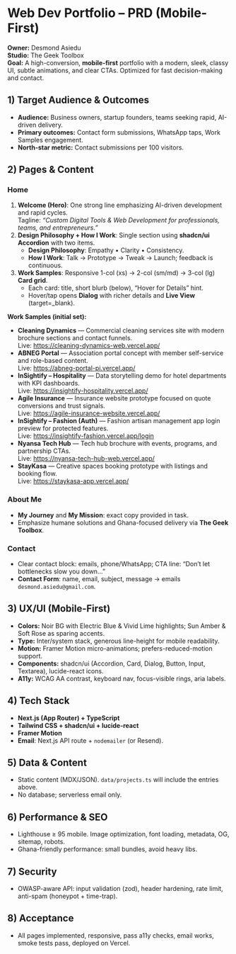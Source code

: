 # Web Dev Portfolio – PRD (Mobile-First)

**Owner:** Desmond Asiedu  
**Studio:** The Geek Toolbox  
**Goal:** A high-conversion, **mobile-first** portfolio with a modern, sleek, classy UI, subtle animations, and clear CTAs. Optimized for fast decision-making and contact.

## 1) Target Audience & Outcomes
- **Audience:** Business owners, startup founders, teams seeking rapid, AI-driven delivery.
- **Primary outcomes:** Contact form submissions, WhatsApp taps, Work Samples engagement.
- **North-star metric:** Contact submissions per 100 visitors.

## 2) Pages & Content
### Home
1. **Welcome (Hero)**: One strong line emphasizing AI-driven development and rapid cycles.  
   Tagline: *“Custom Digital Tools & Web Development for professionals, teams, and entrepreneurs.”*
2. **Design Philosophy + How I Work**: Single section using **shadcn/ui Accordion** with two items.  
   - **Design Philosophy**: Empathy • Clarity • Consistency.  
   - **How I Work**: Talk → Prototype → Tweak → Launch; feedback is continuous.
3. **Work Samples**: Responsive 1-col (xs) → 2-col (sm/md) → 3-col (lg) **Card grid**.  
   - Each card: title, short blurb (below), “Hover for Details” hint.  
   - Hover/tap opens **Dialog** with richer details and **Live View** (target=_blank).

**Work Samples (initial set):**
- **Cleaning Dynamics** — Commercial cleaning services site with modern brochure sections and contact funnels.  
  Live: https://cleaning-dynamics-web.vercel.app/
- **ABNEG Portal** — Association portal concept with member self-service and role-based content.  
  Live: https://abneg-portal-pi.vercel.app/
- **InSightify – Hospitality** — Data storytelling demo for hotel departments with KPI dashboards.  
  Live: https://insightify-hospitality.vercel.app/
- **Agile Insurance** — Insurance website prototype focused on quote conversions and trust signals.  
  Live: https://agile-insurance-website.vercel.app/
- **InSightify – Fashion (Auth)** — Fashion artisan management app login preview for protected features.  
  Live: https://insightify-fashion.vercel.app/login
- **Nyansa Tech Hub** — Tech hub brochure with events, programs, and partnership CTAs.  
  Live: https://nyansa-tech-hub-web.vercel.app/
- **StayKasa** — Creative spaces booking prototype with listings and booking flow.  
  Live: https://staykasa-app.vercel.app/

### About Me
- **My Journey** and **My Mission**: exact copy provided in task.
- Emphasize humane solutions and Ghana-focused delivery via **The Geek Toolbox**.

### Contact
- Clear contact block: emails, phone/WhatsApp; CTA line: “Don’t let bottlenecks slow you down...”
- **Contact Form**: name, email, subject, message → emails `desmond.asiedu@gmail.com`.

## 3) UX/UI (Mobile-First)
- **Colors:** Noir BG with Electric Blue & Vivid Lime highlights; Sun Amber & Soft Rose as sparing accents.
- **Type:** Inter/system stack, generous line-height for mobile readability.
- **Motion:** Framer Motion micro-animations; prefers-reduced-motion support.
- **Components:** shadcn/ui (Accordion, Card, Dialog, Button, Input, Textarea), lucide-react icons.
- **A11y:** WCAG AA contrast, keyboard nav, focus-visible rings, aria labels.

## 4) Tech Stack
- **Next.js (App Router) + TypeScript**
- **Tailwind CSS + shadcn/ui + lucide-react**
- **Framer Motion**
- **Email**: Next.js API route + `nodemailer` (or Resend).

## 5) Data & Content
- Static content (MDX/JSON). `data/projects.ts` will include the entries above.
- No database; serverless email only.

## 6) Performance & SEO
- Lighthouse ≥ 95 mobile. Image optimization, font loading, metadata, OG, sitemap, robots.
- Ghana-friendly performance: small bundles, avoid heavy libs.

## 7) Security
- OWASP-aware API: input validation (zod), header hardening, rate limit, anti-spam (honeypot + time-trap).

## 8) Acceptance
- All pages implemented, responsive, pass a11y checks, email works, smoke tests pass, deployed on Vercel.
